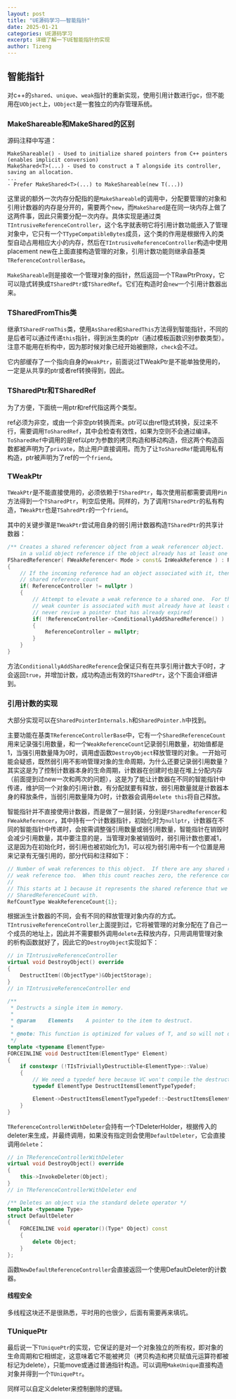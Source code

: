 ```yaml
---
layout: post
title: "UE源码学习——智能指针"
date: 2025-01-21
categories: UE源码学习
excerpt: 详细了解一下UE智能指针的实现
author: Tizeng
---
```


## 智能指针

对c++的`shared`、`unique`、`weak`指针的重新实现，使用引用计数进行gc，但不能用在`UObject`上，`UObject`是一套独立的内存管理系统。

### MakeShareable和MakeShared的区别

源码注释中写道：

```
MakeShareable() - Used to initialize shared pointers from C++ pointers (enables implicit conversion)
MakeShared<T>(...) - Used to construct a T alongside its controller, saving an allocation.
...
- Prefer MakeShared<T>(...) to MakeShareable(new T(...))
```

这里说的额外一次内存分配指的是`MakeShareable`的调用中，分配要管理的对象和引用计数器的内存是分开的，需要两个`new`，而`MakeShared`是在同一块内存上做了这两件事，因此只需要分配一次内存。具体实现是通过类`TIntrusiveReferenceController`，这个名字就表明它将引用计数功能嵌入了管理对象中，它只有一个`TTypeCompatibleBytes`成员，这个类的作用是根据传入的类型自动占用相应大小的内存，然后在`TIntrusiveReferenceController`构造中使用placement new在上面直接构造管理的对象，引用计数功能则继承自基类`TReferenceControllerBase`。

`MakeShareable`则是接收一个管理对象的指针，然后返回一个TRawPtrProxy，它可以隐式转换成`TSharedPtr`或`TSharedRef`。它们在构造时会`new`一个引用计数器出来。

### TSharedFromThis类

继承`TSharedFromThis`类，使用`AsShared`和`SharedThis`方法得到智能指针，不同的是后者可以通过传递`this`指针，得到派生类的ptr（通过模板函数识别参数类型）。注意不能用在析构中，因为那时候对象已经开始被删除，`check`会不过。

它内部缓存了一个指向自身的`WeakPtr`，前面说过TWeakPtr是不能单独使用的，一定是从共享的ptr或者ref转换得到，因此。

### TSharedPtr和TSharedRef

为了方便，下面统一用ptr和ref代指这两个类型。

ref必须为非空，或由一个非空ptr转换而来。ptr可以由ref隐式转换，反过来不行，需要调用`ToSharedRef`，其中会检查有效性，如果为空则不会通过编译。`ToSharedRef`中调用的是ref以ptr为参数的拷贝构造和移动构造，但这两个构造函数都被声明为了`private`，防止用户直接调用。而为了让`ToSharedRef`能调用私有构造，ptr被声明为了ref的一个`friend`。

### TWeakPtr

`TWeakPtr`是不能直接使用的，必须依赖于`TSharedPtr`，每次使用前都需要调用`Pin`方法得到一个`TSharedPtr`，判空后使用。同样的，为了调用`TSharedPtr`的私有构造，`TWeakPtr`也是`TSahredPtr`的一个`friend`。

其中的关键步骤是`TWeakPtr`尝试用自身的弱引用计数器构造`TSharedPtr`的共享计数器：

```c++
/** Creates a shared referencer object from a weak referencer object.  This will only result
    in a valid object reference if the object already has at least one other shared referencer. */
FSharedReferencer( FWeakReferencer< Mode > const& InWeakReference ) : ReferenceController( InWeakReference.ReferenceController )
{
    // If the incoming reference had an object associated with it, then go ahead and increment the
    // shared reference count
    if( ReferenceController != nullptr )
    {
        // Attempt to elevate a weak reference to a shared one.  For this to work, the object this
        // weak counter is associated with must already have at least one shared reference.  We'll
        // never revive a pointer that has already expired!
        if( !ReferenceController->ConditionallyAddSharedReference() )
        {
            ReferenceController = nullptr;
        }
    }
}
```

方法`ConditionallyAddSharedReference`会保证只有在共享引用计数大于0时，才会返回`true`，并增加计数，成功构造出有效的`TSharedPtr`，这个下面会详细讲到。

### 引用计数的实现

大部分实现可以在`SharedPointerInternals.h`和`SharedPointer.h`中找到。

主要功能在基类`TReferenceControllerBase`中，它有一个`SharedReferenceCount`用来记录强引用数量，和一个`WeakReferenceCount`记录弱引用数量，初始值都是1，当强引用数量降为0时，调用虚函数`DestroyObject`释放管理的对象。一开始可能会疑惑，既然弱引用不影响管理对象的生命周期，为什么还要记录弱引用数量？其实这是为了控制计数器本身的生命周期，计数器在创建时也是在堆上分配内存（前面提到过new一次和两次的问题），这是为了能让计数器在不同的智能指针中传递，维护同一个对象的引用计数，有分配就要有释放，弱引用数量就是计数器本身的释放条件，当弱引用数量降为0时，计数器会调用`delete this`将自己释放。

智能指针并不直接使用计数器，而是做了一层封装，分别是`FSharedReferencer`和`FWeakReferencer`，其中持有一个计数器指针，初始化时为`nullptr`，计数器在不同的智能指针中传递时，会按需调整强引用数量或弱引用数量，智能指针在销毁时会减少引用数量，其中要注意的是，当管理对象被销毁时，弱引用计数也要减1，这是因为在初始化时，弱引用也被初始化为1，可以视为弱引用中有一个位置是用来记录有无强引用的，部分代码和注释如下：

```c++
// Number of weak references to this object.  If there are any shared references, that counts as one
// weak reference too.  When this count reaches zero, the reference controller will be deleted.
//
// This starts at 1 because it represents the shared reference that we are also initializing
// SharedReferenceCount with.
RefCountType WeakReferenceCount{1};
```

根据派生计数器的不同，会有不同的释放管理对象内存的方式。
`TIntrusiveReferenceController`上面提到过，它将被管理的对象分配在了自己一个成员的地址上，因此并不需要额外调用`delete`去释放内存，只用调用管理对象的析构函数就好了，因此它的`DestroyObject`实现如下：

```c++
// in TIntrusiveReferenceController
virtual void DestroyObject() override
{
    DestructItem((ObjectType*)&ObjectStorage);
}
// in TIntrusiveReferenceController end

/**
 * Destructs a single item in memory.
 *
 * @param    Elements    A pointer to the item to destruct.
 *
 * @note: This function is optimized for values of T, and so will not dynamically dispatch destructor calls if T's destructor is virtual.
 */
template <typename ElementType>
FORCEINLINE void DestructItem(ElementType* Element)
{
    if constexpr (!TIsTriviallyDestructible<ElementType>::Value)
    {
        // We need a typedef here because VC won't compile the destructor call below if ElementType itself has a member called ElementType
        typedef ElementType DestructItemsElementTypeTypedef;

        Element->DestructItemsElementTypeTypedef::~DestructItemsElementTypeTypedef();
    }
}
```

`TReferenceControllerWithDeleter`会持有一个TDeleterHolder，根据传入的deleter来生成，并最终调用，如果没有指定则会使用`DefaultDeleter`，它会直接调用`delete`：

```c++
// in TReferenceControllerWithDeleter
virtual void DestroyObject() override
{
    this->InvokeDeleter(Object);
}
// in TReferenceControllerWithDeleter end

/** Deletes an object via the standard delete operator */
template <typename Type>
struct DefaultDeleter
{
    FORCEINLINE void operator()(Type* Object) const
    {
        delete Object;
    }
};
```

函数`NewDefaultReferenceController`会直接返回一个使用DefaultDeleter的计数器。

#### 线程安全

多线程这块还不是很熟悉，平时用的也很少，后面有需要再来填坑。

### TUniquePtr

最后说一下`TUniquePtr`的实现，它保证的是对一个对象独立的所有权，即对象的生命周期和它相绑定，这意味着它不能被拷贝（拷贝构造和拷贝赋值元运算符都被标记为delete），只能move或通过普通指针构造。可以调用`MakeUnique`直接构造对象并得到一个`TUniquePtr`。

同样可以自定义deleter来控制删除的逻辑。
